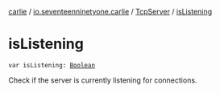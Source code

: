 [carlie](../../index.md) / [io.seventeenninetyone.carlie](../index.md) / [TcpServer](index.md) / [isListening](./is-listening.md)

# isListening

`var isListening: `[`Boolean`](https://kotlinlang.org/api/latest/jvm/stdlib/kotlin/-boolean/index.html)

Check if the server is currently listening for connections.


